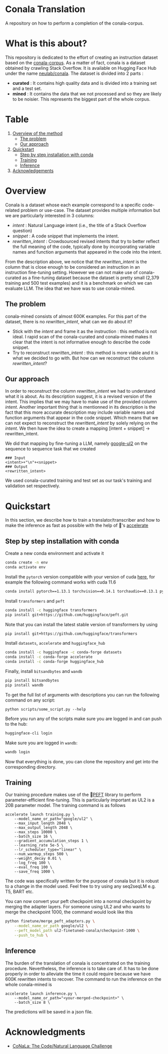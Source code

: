 # Conala Translation

A repository on how to perform a completion of the conala-corpus.

# What is this about?
This repository is dedicated to the effort of creating an instruction dataset based on the [conala-corpus](https://conala-corpus.github.io). As a matter of fact, conala is a dataset 
obtained by crawling Stack Overflow. It is available on Hugging Face Hub under the name [neulab/conala](https://huggingface.co/datasets/neulab/conala). The dataset is divided into 2 parts :
- **curated** : It contains high quality data and is divided into a training set and a test set. 
- **mined** : It contains the data that we not processed and so they are likely to be noisier. This represents the biggest part of the whole corpus.

# Table
1. [Overview of the method](#overview)
    - [The problem](#the-problem)
    - [Our approach](#our-approach)
2. [Quickstart](#quickstart)
    - [Step by step installation with conda](#step-by-step-installation-with-conda)
    - [Training](#training)
    - [Inference](#inference)
3. [Acknowledgements](#acknowledgments)

# Overview
Conala is a dataset whose each example correspond to a specific code-related problem or use-case. The dataset provides multiple information but we are particularly interested in 3 columns: 
- *intent* : Natural Language intent (i.e., the title of a Stack Overflow question)
- *snippet* : A code snippet that implements the intent.
- *rewritten_intent* : Crowdsourced revised intents that try to better reflect the full meaning of the code, typically done by incorporating variable names and function arguments that appeared in the code into the intent.

From the description above, we notice that the *rewritten_intent* is the column that is close enough to be considered an instruction in an instruction fine-tuning setting. However we can not make
use of conala-curated as a fine-tuning dataset because the dataset is pretty small (2,379 training and 500 test examples) and it is a benchmark on which we can evaluate LLM. The idea that we have
was to use conala-mined. 

## The problem
conala-mined consists of almost 600K examples. For this part of the dataset, there is no *rewritten_intent*, what can we do about it?
- Stick with the *intent* and frame it as the instruction : this method is not ideal. I rapid scan of the conala-curated and conala-mined makes it clear that the intent is not informative enough to describe
the code snippet. 
- Try to reconstruct *rewritten_intent* : this method is more viable and it is what we decided to go with. But how can we reconstruct the column *rewritten_intent*?

## Our approach
In order to reconstruct the column *rewritten_intent* we had to understand what it is about. As its description suggest, it is a revised version of the intent. This implies that we may have to make use of the
provided column *intent*. Another important thing that is mentionned in its description is the fact that this more accurate description may include variable names and function arguments that appear in the code snippet.
Which means that we can not expect to reconstruct the *rewrittent_intent* by solely relying on the *intent*. We then have the idea to create a mapping [intent + snippet] -> rewritten_intent.

We did that mapping by fine-tuning a LLM, namely [google-ul2](https://huggingface.co/google/ul2) on the sequence to sequence task that we created
```
### Input
<intent>+"\n"+<snippet>
### Output
<rewritten_intent>
```
We used conala-curated training and test set as our task's training and validation set respectively.


# Quickstart
In this section, we describe how to train a translator/transcriber and how to make the inference as fast as possible with the help of 🤗's [accelerate](https://github.com/huggingface/accelerate)

## Step by step installation with conda
Create a new conda environment and activate it
```bash
conda create -n env
conda activate env
```
Install the `pytorch` version compatible with your version of cuda [here](https://pytorch.org/get-started/previous-versions/), for example the following command works with cuda 11.6
```bash
conda install pytorch==1.13.1 torchvision==0.14.1 torchaudio==0.13.1 pytorch-cuda=11.6 -c pytorch -c nvidia
```
Install `transformers` and `peft`
```bash
conda install -c huggingface transformers 
pip install git+https://github.com/huggingface/peft.git
```
Note that you can install the latest stable version of transformers by using

```bash
pip install git+https://github.com/huggingface/transformers
```

Install `datasets`, `accelerate` and `huggingface_hub`

```bash
conda install -c huggingface -c conda-forge datasets
conda install -c conda-forge accelerate
conda install -c conda-forge huggingface_hub
```

Finally, install `bitsandbytes` and `wandb`
```bash
pip install bitsandbytes
pip install wandb
```
To get the full list of arguments with descriptions you can run the following command on any script:
```
python scripts/some_script.py --help
```
Before you run any of the scripts make sure you are logged in and can push to the hub:
```bash
huggingface-cli login
```
Make sure you are logged in `wandb`:
```bash
wandb login
```
Now that everything is done, you can clone the repository and get into the corresponding directory.

## Training
Our training procedure makes use of the 🤗[PEFT](https://github.com/huggingface/peft) library to perform parameter-efficient fine-tuning. This is particularly important as UL2 is a 20B parameter model.
The training command is as follows
```
accelerate launch training.py \
    --model_name_or_path="google/ul2" \
    --max_input_length 2048 \
    --max_output_length 2048 \
    --max_steps 10000 \
    --batch_size 16 \
    --gradient_accumulation_steps 1 \
    --learning_rate 5e-5 \
    --lr_scheduler_type="linear" \
    --num_warmup_steps 500 \
    --weight_decay 0.01 \
    --log_freq 100 \
    --eval_freq 100 \
    --save_freq 1000 \
```
The code was specifically written for the purpose of conala but it is robust to a change in the model used. Feel free to try using any seq2seqLM e.g. T5, BART etc.

You can now convert your peft checkpoint into a normal checkpoint by merging the adapter layers. For someone using UL2 and who wants to merge the 
checkpoint 1000, the command would look like this

```bash
python finetune/merge_peft_adapters.py \
    --model_name_or_path google/ul2 \
    --peft_model_path ul2-finetuned-conala/checkpoint-1000 \
    --push_to_hub \
```

## Inference
The burden of the translation of conala is concentrated on the training procedure. Nevertheless, the inference is to take care of. It has to be done properly in order to alleviate the time it
could require because we have 600K rewritten intents to recover. The command to run the inference on the whole conala-mined is

```
accelerate launch inference.py \
    --model_name_or_path="<your-merged-checkpoint>" \
    --batch_size 8 \
```
The predictions will be saved in a json file.

# Acknowledgments
- [CoNaLa: The Code/Natural Language Challenge](https://conala-corpus.github.io)
